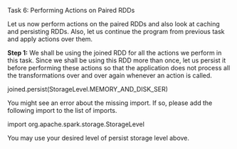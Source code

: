 
Task 6: Performing Actions on Paired RDDs

Let us now perform actions on the paired RDDs and also look at caching and persisting RDDs. Also, let us continue the program from previous task and apply actions over them.

 

**Step 1:** We shall be using the joined RDD for all the actions we perform in this task. Since we shall be using this RDD more than once, let us persist it before performing these actions so that the application does not process all the transformations over and over again whenever an action is called.

joined.persist(StorageLevel.MEMORY_AND_DISK_SER)

You might see an error about the missing import. If so, please add the following import to the list of imports.

import org.apache.spark.storage.StorageLevel

You may use your desired level of persist storage level above.

